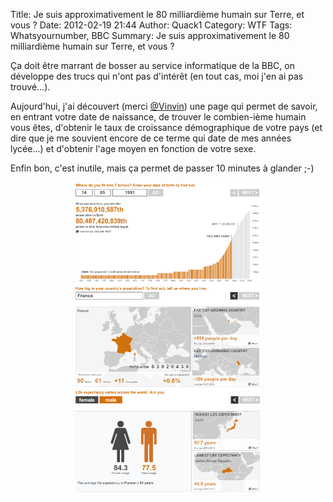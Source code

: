 Title: Je suis approximativement le 80 milliardième humain sur Terre, et vous ?
Date: 2012-02-19 21:44
Author: Quack1
Category: WTF
Tags: Whatsyournumber, BBC
Summary: Je suis approximativement le 80 milliardième humain sur Terre, et vous ?

Ça doit être marrant de bosser au service informatique de la BBC, on développe des trucs qui n'ont pas d'intérêt (en tout cas, moi j'en ai pas trouvé...).

Aujourd'hui, j'ai découvert (merci [@Vinvin][]) une page qui permet de savoir, en entrant votre date de naissance, de trouver le combien-ième humain vous êtes, d'obtenir le taux de croissance démographique de votre pays (et dire que je me souvient encore de ce terme qui date de mes années lycée...) et d'obtenir l'age moyen en fonction de votre sexe.

Enfin bon, c'est inutile, mais ça permet de passer 10 minutes à glander ;-)

<div align=center><a href="upload/BBC_Age.png"><img src="upload/BBC_Age.png" width="300" align="center" /></a></div> 

<div align=center><a href="upload/BBC_Pays.png"><img src="upload/BBC_Pays.png" width="300" align="center" /></a></div> 

<div align=center><a href="upload/BBC_Sexe.png"><img src="upload/BBC_Sexe.png" width="300" align="center" /></a></div> 

  [@Vinvin]: https://twitter.com/#!/Vinvin/status/171294209947611137 "https://twitter.com/#!/Vinvin/status/171294209947611137"
